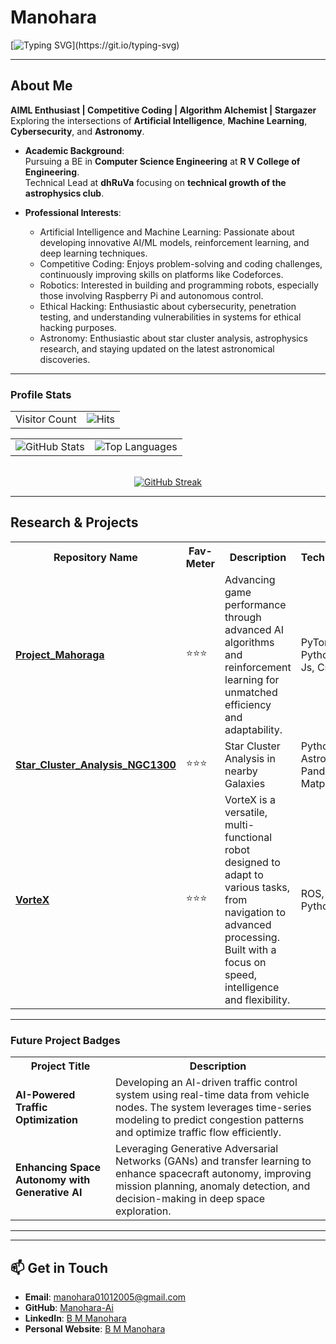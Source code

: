 # **Manohara**  
[![Typing SVG](https://readme-typing-svg.demolab.com?font=Fira+Code&weight=600&size=22&pause=1000&color=36BCF7&width=800&lines=Welcome+to+My+GitHub!;AI:+Where+Curiosity+meets+Creation!!;Coding+to+Compete,+Creating+to+Innovate!!!)](https://git.io/typing-svg)

---
## **About Me**  
**AIML Enthusiast | Competitive Coding | Algorithm Alchemist | Stargazer**  
Exploring the intersections of **Artificial Intelligence**, **Machine Learning**, **Cybersecurity**, and **Astronomy**.  
- **Academic Background**:  
  Pursuing a BE in **Computer Science Engineering** at **R V College of Engineering**.  
  Technical Lead at **dhRuVa** focusing on **technical growth of the astrophysics club**.  

- **Professional Interests**:  
  - Artificial Intelligence and Machine Learning: Passionate about developing innovative AI/ML models, reinforcement learning, and deep learning techniques.
  - Competitive Coding: Enjoys problem-solving and coding challenges, continuously improving skills on platforms like Codeforces.  
  - Robotics: Interested in building and programming robots, especially those involving Raspberry Pi and autonomous control.
  - Ethical Hacking: Enthusiastic about cybersecurity, penetration testing, and understanding vulnerabilities in systems for ethical hacking purposes.
  - Astronomy: Enthusiastic about star cluster analysis, astrophysics research, and staying updated on the latest astronomical discoveries.  

---
### **Profile Stats**  
<table width="100%">
  <tr>
    <td>Visitor Count</td>
    <td align="right"><img src="https://hits.sh/github.com/Manohara-Ai/hits.svg?style=flat-square&label=Profile%20Views&color=36BCF7&animated=true" alt="Hits" /></td>
  </tr>
</table>

<table width="100%">
  <tr>
    <td><img src="https://github-readme-stats.vercel.app/api?username=Manohara-Ai&show_icons=true&hide_border=true&theme=radical&animated=true" alt="GitHub Stats" /></td>
    <td align="right"><img src="https://github-readme-stats.vercel.app/api/top-langs/?username=Manohara-Ai&layout=compact&theme=radical&animated=true" alt="Top Languages" /></td>
  </tr>
</table>

<br>

<div align="center">
    <a href="https://git.io/streak-stats">
        <img src="https://streak-stats.demolab.com?user=Manohara-Ai&theme=radical&animated=true" alt="GitHub Streak" />
    </a>
</div>

---
## **Research & Projects**  

<table>
  <tr>
    <th><strong>Repository Name</strong></th>
    <th><strong>Fav-Meter</strong></th>
    <th><strong>Description</strong></th>
    <th><strong>Technologies</strong></th>
  </tr>
  <tr>
    <td><strong><a href="https://github.com/Manohara-Ai/Project_Mahoraga" target="_blank">Project_Mahoraga</a></strong></td>
    <td>⭐⭐⭐</td>
    <td>Advancing game performance through advanced AI algorithms and reinforcement learning for unmatched efficiency and adaptability. </td>
    <td>PyTorch, Python, Html, Js, Css</td>
  </tr>
  <tr>
    <td><strong><a href="https://github.com/Manohara-Ai/Star_Cluster_Analysis_NGC1300" target="_blank">Star_Cluster_Analysis_NGC1300</a></strong></td>
    <td>⭐⭐⭐</td>
    <td>Star Cluster Analysis in nearby Galaxies</td>
    <td>Python, Astropy, Pandas, Matplotlib</td>
  </tr>
  <tr>
    <td><strong><a href="https://github.com/Manohara-Ai/VorteX" target="_blank">VorteX</a></strong></td>
    <td>⭐⭐⭐</td>
    <td>VorteX is a versatile, multi-functional robot designed to adapt to various tasks, from navigation to advanced processing. Built with a focus on speed, intelligence and flexibility.</td>
    <td>ROS, Gazebo, Python</td>
  </tr>
</table>

<hr>

### **Future Project Badges**  

<table>
  <tr>
    <th><strong>Project Title</strong></th>
    <th><strong>Description</strong></th>
  </tr>
  <tr>
    <td><strong>AI-Powered Traffic Optimization</strong></td>
    <td>Developing an AI-driven traffic control system using real-time data from vehicle nodes. The system leverages time-series modeling to predict congestion patterns and optimize traffic flow       efficiently.</td>
  </tr>
  <tr>
    <td><strong>Enhancing Space Autonomy with Generative AI</strong></td>
    <td>Leveraging Generative Adversarial Networks (GANs) and transfer learning to enhance spacecraft autonomy, improving mission planning, anomaly detection, and decision-making in deep space         exploration.</td>
  </tr>
</table>

<hr>

---
## **📫 Get in Touch**  
- **Email**: [manohara01012005@gmail.com](mailto:manohara01012005@gmail.com)  
- **GitHub**: [Manohara-Ai](https://github.com/Manohara-Ai)  
- **LinkedIn**: [B M Manohara](https://www.linkedin.com/in/b-m-manohara-54044a295)
- **Personal Website**: [B M Manohara](https://manohara-omega.vercel.app/index.html)
